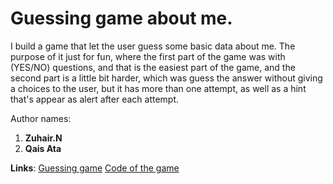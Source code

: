 # Guessing game about me.

I build a game that let the user guess some basic data about me. The purpose of it just for fun, where the first part of the game was with (YES/NO) questions, and that is the easiest part of the game, and the second part is a little bit harder, which was guess the answer without giving a choices to the user, but it has more than one attempt, as well as a hint that's appear as alert after each attempt.

Author names:
1. **Zuhair.N**
2. **Qais Ata**

**Links**:
[Guessing game](https://zuhairnawasrah.github.io/aboutMe/)
[Code of the game](https://github.com/ZuhairNawasrah/aboutMe)
